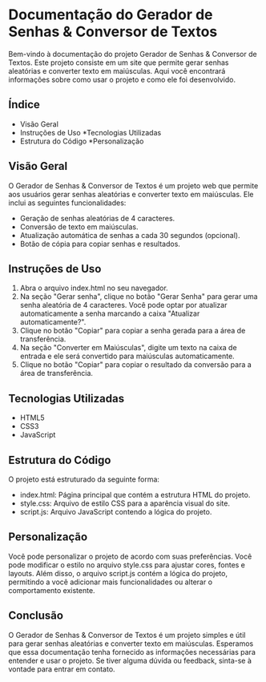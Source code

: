 # Documentação do Gerador de Senhas & Conversor de Textos
Bem-vindo à documentação do projeto Gerador de Senhas & Conversor de Textos. Este projeto consiste em um site que permite gerar senhas aleatórias e converter texto em maiúsculas. Aqui você encontrará informações sobre como usar o projeto e como ele foi desenvolvido.

## Índice
* Visão Geral
* Instruções de Uso
*Tecnologias Utilizadas
* Estrutura do Código
*Personalização

## Visão Geral
O Gerador de Senhas & Conversor de Textos é um projeto web que permite aos usuários gerar senhas aleatórias e converter texto em maiúsculas. Ele inclui as seguintes funcionalidades:

* Geração de senhas aleatórias de 4 caracteres.
* Conversão de texto em maiúsculas.
* Atualização automática de senhas a cada 30 segundos (opcional).
* Botão de cópia para copiar senhas e resultados.

## Instruções de Uso
1. Abra o arquivo index.html no seu navegador.
2. Na seção "Gerar senha", clique no botão "Gerar Senha" para gerar uma senha aleatória de 4 caracteres. Você pode optar por atualizar automaticamente a senha marcando a caixa "Atualizar automaticamente?".
3. Clique no botão "Copiar" para copiar a senha gerada para a área de transferência.
4. Na seção "Converter em Maiúsculas", digite um texto na caixa de entrada e ele será convertido para maiúsculas automaticamente.
5. Clique no botão "Copiar" para copiar o resultado da conversão para a área de transferência.

## Tecnologias Utilizadas
* HTML5
* CSS3
* JavaScript

## Estrutura do Código
O projeto está estruturado da seguinte forma:

* index.html: Página principal que contém a estrutura HTML do projeto.
* style.css: Arquivo de estilo CSS para a aparência visual do site.
* script.js: Arquivo JavaScript contendo a lógica do projeto.

## Personalização
Você pode personalizar o projeto de acordo com suas preferências. Você pode modificar o estilo no arquivo style.css para ajustar cores, fontes e layouts. Além disso, o arquivo script.js contém a lógica do projeto, permitindo a você adicionar mais funcionalidades ou alterar o comportamento existente.

## Conclusão
O Gerador de Senhas & Conversor de Textos é um projeto simples e útil para gerar senhas aleatórias e converter texto em maiúsculas. Esperamos que essa documentação tenha fornecido as informações necessárias para entender e usar o projeto. Se tiver alguma dúvida ou feedback, sinta-se à vontade para entrar em contato.
